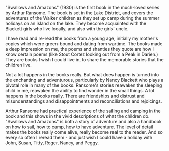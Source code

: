 "Swallows and Amazons" (1930) is the first book in the much-loved series by
Arthur Ransome.  The book is set in the Lake District, and covers the
adventures of the Walker children as they set up camp during the summer
holidays on an island on the lake.  They become acquainted with the Blackett
girls who live locally, and also with the girls' uncle.

I have read and re-read the books from a young age, initially my mother's
copies which were green-bound and dating from wartime.  The books made a
deep impression on me, the poems and shanties they quote are how I know
certain poems (like Stout Cortez looking out from a Peak in Darien.)  They
are books I wish I could live in, to share the memorable stories that the
children live.

Not a lot happens in the books really.  But what does happen is turned into
the enchanting and adventurous, particularly by Nancy Blackett who plays
a pivotal role in many of the books.  Ransome's stories reawaken the sleeping
child in me, reawaken the ability to find wonder in the small things.
A lot happens in the books really.  There are friendships and distrust and
misunderstandings and disappointments and reconciliations and rejoicings.

Arthur Ransome had practical experience of the sailing and camping in the
book and this shows in the vivid descriptions of what the children do.
"Swallows and Amazons" is both a story of adventure and also a handbook
on how to sail, how to camp, how to have adventure.  The level of detail
makes the books really come alive, really become real to the reader.  And so
every so often I reread them - and just wish I could have a holiday with
John, Susan, Titty, Roger, Nancy, and Peggy.
